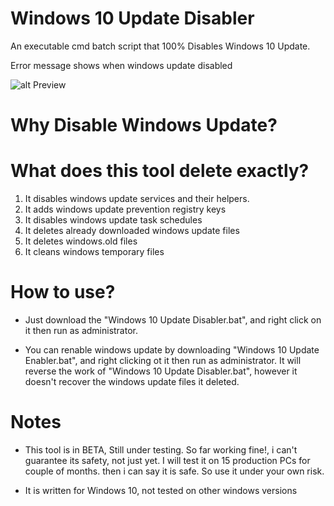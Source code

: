 # Windows 10 Update Disabler
An executable cmd batch script that 100% Disables Windows 10 Update.

Error message shows when windows update disabled

![alt Preview](https://github.com/TarikSeyceri/Windows-10-Update-Disabler/raw/master/Windows%2010%20Update%20Disabled%20Error%20Message.png?raw=true)

# Why Disable Windows Update?


# What does this tool delete exactly?

1. It disables windows update services and their helpers.
2. It adds windows update prevention registry keys
3. It disables windows update task schedules
4. It deletes already downloaded windows update files
5. It deletes windows.old files
6. It cleans windows temporary files

# How to use?

* Just download the "Windows 10 Update Disabler.bat", and right click on it then run as administrator.

* You can renable windows update by downloading "Windows 10 Update Enabler.bat", and right clicking ot it then run as administrator. It will reverse the work of "Windows 10 Update Disabler.bat", however it doesn't recover the windows update files it deleted.

# Notes

* This tool is in BETA, Still under testing. So far working fine!, i can't guarantee its safety, not just yet. I will test it on 15 production PCs for couple of months. then i can say it is safe. So use it under your own risk.

* It is written for Windows 10, not tested on other windows versions
